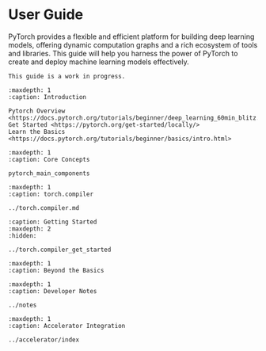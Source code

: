 # User Guide

PyTorch provides a flexible and efficient platform for building deep
learning models, offering dynamic computation graphs and a rich
ecosystem of tools and libraries. This guide will help you harness the power
of PyTorch to create and deploy machine learning models effectively.

```{note}
This guide is a work in progress.
```

```{toctree}
:maxdepth: 1
:caption: Introduction

Pytorch Overview <https://docs.pytorch.org/tutorials/beginner/deep_learning_60min_blitz.html>
Get Started <https://pytorch.org/get-started/locally/>
Learn the Basics <https://docs.pytorch.org/tutorials/beginner/basics/intro.html>
```

```{toctree}
:maxdepth: 1
:caption: Core Concepts

pytorch_main_components
```

```{toctree}
:maxdepth: 1
:caption: torch.compiler

../torch.compiler.md
```

```{toctree}
:caption: Getting Started
:maxdepth: 2
:hidden:

../torch.compiler_get_started
```

```{toctree}
:maxdepth: 1
:caption: Beyond the Basics

```

```{toctree}
:maxdepth: 1
:caption: Developer Notes

../notes
```

```{toctree}
:maxdepth: 1
:caption: Accelerator Integration

../accelerator/index
```
